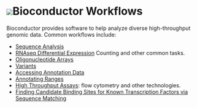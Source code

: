 # ![](/images/icons/help.gif)Bioconductor Workflows

Bioconductor provides software to help analyze diverse high-throughput
genomic data. Common workflows include:

* [Sequence Analysis](high-throughput-sequencing/)
* [RNAseq Differential Expression](/packages/release/data/experiment/html/parathyroidSE.html) Counting and other common tasks.
* [Oligonucleotide Arrays](arrays/)
* [Variants](variants/)
* [Accessing Annotation Data](annotation/annotation/)
* [Annotating Ranges](annotation/AnnotatingRanges)
* [High Throughput Assays](/help/workflows/highthroughputassays/): 
  flow cytometry and other technologies.
* [Finding Candidate Binding Sites for Known Transcription Factors via Sequence Matching](/help/workflows/generegulation/)

